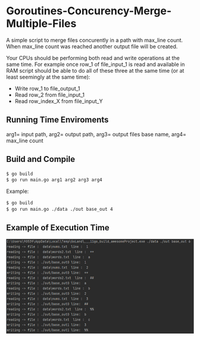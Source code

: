 # Goroutines-Concurency-Merge-Multiple-Files
A simple script to merge files concurently in a path with max_line count. When max_line count was reached another output file will be created. 

Your CPUs should be performing both read and write operations at the same time. For
example once row_1 of file_input_1 is read and available in RAM script should be able to
do all of these three at the same time (or at least seemingly at the same time):

- Write row_1 to file_output_1
- Read row_2 from file_input_1
- Read row_index_X from file_input_Y

## Running Time Enviroments
arg1= input path, arg2= output path, arg3= output files base name, arg4= max_line count

## Build and Compile
```bash
$ go build
$ go run main.go arg1 arg2 arg3 arg4
```
Example: 
```bash
$ go build
$ go run main.go ./data ./out base_out 4
```
## Example of Execution Time

![](example.png)
